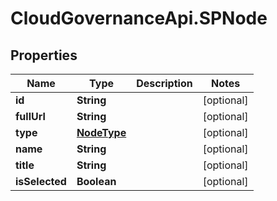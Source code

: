 # CloudGovernanceApi.SPNode

## Properties

Name | Type | Description | Notes
------------ | ------------- | ------------- | -------------
**id** | **String** |  | [optional] 
**fullUrl** | **String** |  | [optional] 
**type** | [**NodeType**](NodeType.md) |  | [optional] 
**name** | **String** |  | [optional] 
**title** | **String** |  | [optional] 
**isSelected** | **Boolean** |  | [optional] 


